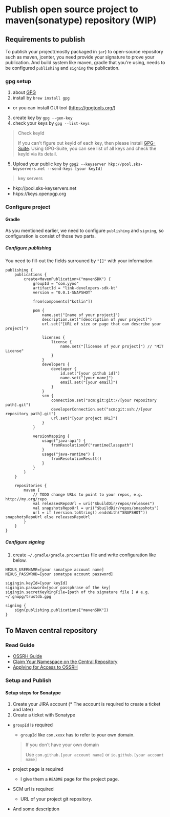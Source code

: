 # Publish open source project to maven(sonatype) repository (WIP)

## Requirements to publish
To publish your project(mostly packaged in `jar`) to open-source repository such as maven, jcenter, you need provide your signature to prove your publication.
And build system like maven, gradle that you're using, needs to be configured `publishing` and `signing` the publication.

### gpg setup
1. about [GPG](https://librewiki.net/wiki/시리즈:암호의_암도_몰라도_쉽게_하는_GPG)
2. install by `brew install gpg`
  - or you can install GUI tool (https://gpgtools.org/)
3. create key by `gpg --gen-key`
4. check your keys by `gpg --list-keys`
  > Check keyId
  >
  > If you can't figure out keyId of each key, then please install [GPG-Suite](https://gpgtools.org/).
  > Using GPG-Suite, you can see list of all keys and check the keyId via its detail.

5. Upload your public key by `gpg2 --keyserver hkp://pool.sks-keyservers.net --send-keys [your keyId]`
  > key servers
  *  hkp://pool.sks-keyservers.net
  *  hkps://keys.openpgp.org

### Configure project
#### Gradle
As you mentioned earlier, we need to configure `publishing` and `signing`, so configuration is consist of those two parts.

##### Configure publishing
You need to fill-out the fields surrouned by `"[]"` with your information
```
publishing {
	publications {
		create<MavenPublication>("mavenSDK") {
			groupId = "com.yyoo"
			artifactId = "link-developers-sdk-kt"
			version = "0.0.1-SNAPSHOT"

			from(components["kotlin"])

			pom {
				name.set("[name of your project]")
				description.set("[description of your project]")
				url.set("[URL of size or page that can describe your project]")

				licenses {
					license {
						name.set("[license of your project]") // "MIT License"
					}
				}
				developers {
					developer {
						id.set("[your github id]")
						name.set("[your name]")
						email.set("[your email]")
					}
				}
				scm {
					connection.set("scm:git:git://[your repository path].git")
					developerConnection.set("scm:git:ssh://[your repository path].git")
					url.set("[your project URL]")
				}
			}

			versionMapping {
				usage("java-api") {
					fromResolutionOf("runtimeClasspath")
				}
				usage("java-runtime") {
					fromResolutionResult()
				}
			}
		}
	}

	repositories {
		maven {
			// TODO change URLs to point to your repos, e.g. http://my.org/repo
			val releasesRepoUrl = uri("$buildDir/repos/releases")
			val snapshotsRepoUrl = uri("$buildDir/repos/snapshots")
			url = if (version.toString().endsWith("SNAPSHOT")) snapshotsRepoUrl else releasesRepoUrl
		}
	}
}

```

##### Configure signing
1. create `~/.gradle/gradle.properties` file and write configuration like below.

```
NEXUS_USERNAME=[your sonatype account name]
NEXUS_PASSWROD=[your sonatype account password]

sigingin.keyId=[your keyId]
sigingin.password=[your passphrase of the key]
sigingin.secretKeyRingFile=[path of the signature file ] # e.g. ~/.gnupg/trustdb.gpg
```

```
signing {
	sign(publishing.publications["mavenSDK"])
}

```


## To Maven central repository
### Read Guide
* [OSSRH Guide](https://central.sonatype.org/pages/ossrh-guide.html)
* [Claim Your Namespace on the Central Repository](https://youtu.be/P_3yo-oU1To)
* [Applying for Access to OSSRH](https://youtu.be/0gyF17kWMLg)

### Setup and Publish
#### Setup steps for Sonatype
1. Create your JIRA account (* The account is required to create a ticket and later)
2. Create a ticket with Sonatype
  * `groupId` is required
    - `groupId` like `com.xxxx` has to refer to your own domain.
    > If you don't have your own domain
    >
    > Use `com.github.[your account name]` or `io.github.[your account name]`

  * project page is required
    - I give them a `README` page for the project page.
  * SCM url is required
    - URL of your project git repository.
  * And some description
